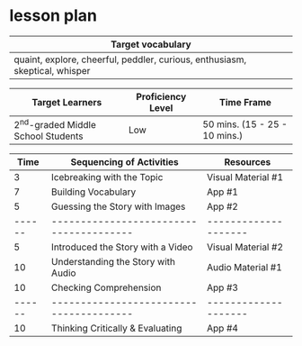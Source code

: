 # lesson plan
|           Target vocabulary      |  
|-----------------------------|
| quaint, explore, cheerful, peddler, curious, enthusiasm, skeptical, whisper |


|             Target Learners            |     Proficiency Level   |              Time Frame             |
|------------------------------|-----------------------------------|-------------------------------------|
|   2<sup>nd</sup>-graded Middle School Students     |         Low          |   50 mins.   (15 - 25 - 10 mins.)   |


|  Time |        Sequencing of Activities       |     Resources      |   
|-------|---------------------------------------|--------------------| 
|   3   |       Icebreaking with the Topic      | Visual Material #1 |   
|   7   |         Building Vocabulary           |        App #1      |    
|   5   |    Guessing the Story with Images     |        App #2      |   
|------ |---------------------------------------|--------------------|    
|   5   |   Introduced the Story with a Video   | Visual Material #2 | 
|  10   |   Understanding the Story with Audio   |  Audio Material #1 |       
|  10   |    Checking Comprehension     |        App #3      |       Individual      | 
|------ |---------------------------------------|--------------------|   
|  10   |    Thinking Critically & Evaluating   |        App #4      |  
